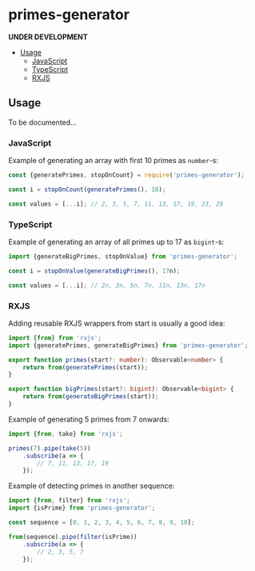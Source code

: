 # primes-generator

**UNDER DEVELOPMENT**

* [Usage](#usage)
    * [JavaScript](#javascript)
    * [TypeScript](#typescript)
    * [RXJS](#rxjs)

## Usage

To be documented...

### JavaScript

Example of generating an array with first 10 primes as `number`-s:

```js
const {generatePrimes, stopOnCount} = require('primes-generator');

const i = stopOnCount(generatePrimes(), 10);

const values = [...i]; // 2, 3, 5, 7, 11, 13, 17, 19, 23, 29
```

### TypeScript

Example of generating an array of all primes up to 17 as `bigint`-s:

```js
import {generateBigPrimes, stopOnValue} from 'primes-generator';

const i = stopOnValue(generateBigPrimes(), 17n);

const values = [...i]; // 2n, 3n, 5n, 7n, 11n, 13n, 17n
```

### RXJS

Adding reusable RXJS wrappers from start is usually a good idea:

```ts
import {from} from 'rxjs';
import {generatePrimes, generateBigPrimes} from 'primes-generator';

export function primes(start?: number): Observable<number> {
    return from(generatePrimes(start));
}

export function bigPrimes(start?: bigint): Observable<bigint> {
    return from(generateBigPrimes(start));
}
```

Example of generating 5 primes from 7 onwards:

```ts
import {from, take} from 'rxjs';

primes(7).pipe(take(5))
    .subscribe(a => {
        // 7, 11, 13, 17, 19
    });
```

Example of detecting primes in another sequence:

```ts
import {from, filter} from 'rxjs';
import {isPrime} from 'primes-generator';

const sequence = [0, 1, 2, 3, 4, 5, 6, 7, 8, 9, 10];

from(sequence).pipe(filter(isPrime))
    .subscribe(a => {
        // 2, 3, 5, 7
    });
```
